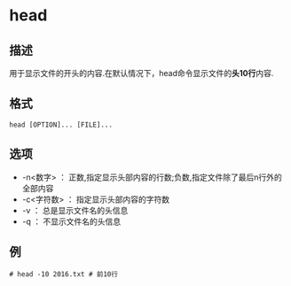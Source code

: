 # head

## 描述

用于显示文件的开头的内容.在默认情况下，head命令显示文件的**头10行**内容.

## 格式

    head [OPTION]... [FILE]...

## 选项

- -n<数字> ： 正数,指定显示头部内容的行数;负数,指定文件除了最后n行外的全部内容
- -c<字符数> ： 指定显示头部内容的字符数
- -v ： 总是显示文件名的头信息
- -q ： 不显示文件名的头信息

## 例

    # head -10 2016.txt # 前10行

